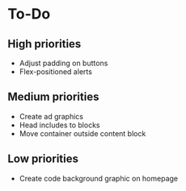 # To-Do

## High priorities

- Adjust padding on buttons
- Flex-positioned alerts

## Medium priorities

- Create ad graphics
- Head includes to blocks
- Move container outside content block

## Low priorities

- Create code background graphic on homepage
